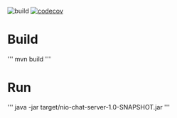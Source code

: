 ![build](https://github.com/klinamen/nio-chat/workflows/build/badge.svg)
[![codecov](https://codecov.io/gh/klinamen/nio-chat/branch/master/graph/badge.svg)](https://codecov.io/gh/klinamen/nio-chat)

# Build

'''
mvn build
'''

# Run

'''
java -jar target/nio-chat-server-1.0-SNAPSHOT.jar
'''
